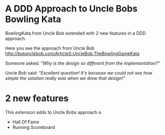 # A DDD Approach to Uncle Bobs Bowling Kata
BowlingKata from Uncle Bob extended with 2 new features in a DDD approach.
  
Here you see the approach from Uncle Bob
http://butunclebob.com/ArticleS.UncleBob.TheBowlingGameKata  
  
  
Someone asked: 
  _"Why is the design so different from the implementation?"_

Uncle Bob said:
  _"Excellent question! It's because we could not see how simple the solution really was when we drew that design!"_ 
 
# 2 new features 
This extension adds to Uncle Bobs approach a 
 * Hall Of Fame
 * Running Scoreboard  
